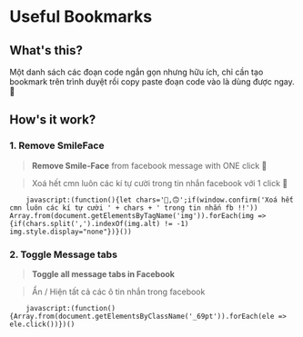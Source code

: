 # Useful Bookmarks

## What's this?

Một danh sách các đoạn code ngắn gọn nhưng hữu ích, chỉ cần tạo bookmark trên trình duyệt rồi copy paste đoạn code vào là dùng được ngay. 🙂

## How's it work?

### 1. Remove SmileFace

> **Remove Smile-Face** from facebook message with ONE click 🙂

> Xoá hết cmn luôn các kí tự cười trong tin nhắn facebook với 1 click 🙂

```text
    javascript:(function(){let chars='🙂,🙃';if(window.confirm('Xoá hết cmn luôn các kí tự cười ' + chars + ' trong tin nhắn fb !!')) Array.from(document.getElementsByTagName('img')).forEach(img => {if(chars.split(',').indexOf(img.alt) != -1) img.style.display="none"})}())
```

### 2. Toggle Message tabs

> **Toggle all message tabs in Facebook**

> Ẩn / Hiện tất cả các ô tin nhắn trong facebook

```text
    javascript:(function(){Array.from(document.getElementsByClassName('_69pt')).forEach(ele => ele.click())})()
```
